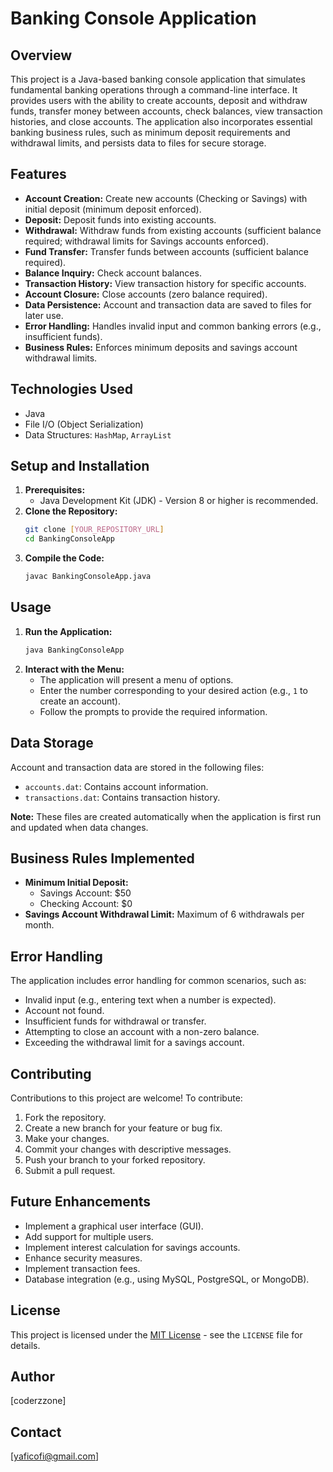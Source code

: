 # Banking Console Application

## Overview

This project is a Java-based banking console application that simulates fundamental banking operations through a command-line interface. It provides users with the ability to create accounts, deposit and withdraw funds, transfer money between accounts, check balances, view transaction histories, and close accounts. The application also incorporates essential banking business rules, such as minimum deposit requirements and withdrawal limits, and persists data to files for secure storage.

## Features

*   **Account Creation:** Create new accounts (Checking or Savings) with initial deposit (minimum deposit enforced).
*   **Deposit:** Deposit funds into existing accounts.
*   **Withdrawal:** Withdraw funds from existing accounts (sufficient balance required; withdrawal limits for Savings accounts enforced).
*   **Fund Transfer:** Transfer funds between accounts (sufficient balance required).
*   **Balance Inquiry:** Check account balances.
*   **Transaction History:** View transaction history for specific accounts.
*   **Account Closure:** Close accounts (zero balance required).
*   **Data Persistence:** Account and transaction data are saved to files for later use.
*   **Error Handling:**  Handles invalid input and common banking errors (e.g., insufficient funds).
*   **Business Rules:** Enforces minimum deposits and savings account withdrawal limits.

## Technologies Used

*   Java
*   File I/O (Object Serialization)
*   Data Structures: `HashMap`, `ArrayList`

## Setup and Installation

1.  **Prerequisites:**
    *   Java Development Kit (JDK) - Version 8 or higher is recommended.
2.  **Clone the Repository:**
    ```bash
    git clone [YOUR_REPOSITORY_URL]
    cd BankingConsoleApp
    ```
3.  **Compile the Code:**
    ```bash
    javac BankingConsoleApp.java
    ```

## Usage

1.  **Run the Application:**
    ```bash
    java BankingConsoleApp
    ```
2.  **Interact with the Menu:**
    *   The application will present a menu of options.
    *   Enter the number corresponding to your desired action (e.g., `1` to create an account).
    *   Follow the prompts to provide the required information.

## Data Storage

Account and transaction data are stored in the following files:

*   `accounts.dat`: Contains account information.
*   `transactions.dat`: Contains transaction history.

**Note:** These files are created automatically when the application is first run and updated when data changes.

## Business Rules Implemented

*   **Minimum Initial Deposit:**
    *   Savings Account: $50
    *   Checking Account: $0
*   **Savings Account Withdrawal Limit:** Maximum of 6 withdrawals per month.

## Error Handling

The application includes error handling for common scenarios, such as:

*   Invalid input (e.g., entering text when a number is expected).
*   Account not found.
*   Insufficient funds for withdrawal or transfer.
*   Attempting to close an account with a non-zero balance.
*   Exceeding the withdrawal limit for a savings account.

## Contributing

Contributions to this project are welcome! To contribute:

1.  Fork the repository.
2.  Create a new branch for your feature or bug fix.
3.  Make your changes.
4.  Commit your changes with descriptive messages.
5.  Push your branch to your forked repository.
6.  Submit a pull request.

## Future Enhancements

*   Implement a graphical user interface (GUI).
*   Add support for multiple users.
*   Implement interest calculation for savings accounts.
*   Enhance security measures.
*   Implement transaction fees.
*   Database integration (e.g., using MySQL, PostgreSQL, or MongoDB).

## License

This project is licensed under the [MIT License](LICENSE) - see the `LICENSE` file for details.

## Author

[coderzzone]

## Contact

[yaficofi@gmail.com]
